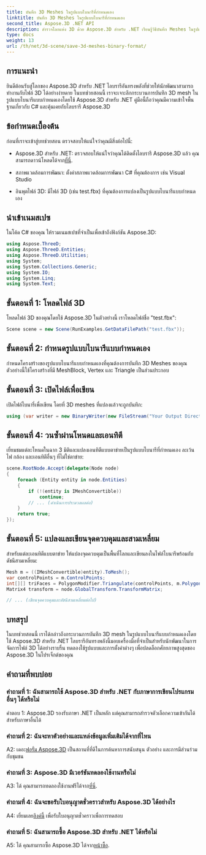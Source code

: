```yaml
---
title: บันทึก 3D Meshes ในรูปแบบไบนารีที่กำหนดเอง
linktitle: บันทึก 3D Meshes ในรูปแบบไบนารีที่กำหนดเอง
second_title: Aspose.3D .NET API
description: สำรวจโลกแห่ง 3D ด้วย Aspose.3D สำหรับ .NET เรียนรู้วิธีบันทึก Meshes ในรูปแบบไบนารีที่กำหนดเอง
type: docs
weight: 13
url: /th/net/3d-scene/save-3d-meshes-binary-format/
---
```

## การแนะนำ

ยินดีต้อนรับสู่โลกของ Aspose.3D สำหรับ .NET ไลบรารีอันทรงพลังที่ช่วยให้นักพัฒนาสามารถทำงานกับไฟล์ 3D ได้อย่างง่ายดาย ในบทช่วยสอนนี้ เราจะเจาะลึกกระบวนการบันทึก 3D mesh ในรูปแบบไบนารีแบบกำหนดเองโดยใช้ Aspose.3D สำหรับ .NET คู่มือนี้ถือว่าคุณมีความเข้าใจพื้นฐานเกี่ยวกับ C# และคุ้นเคยกับไลบรารี Aspose.3D

## ข้อกำหนดเบื้องต้น

ก่อนที่เราจะเข้าสู่บทช่วยสอน ตรวจสอบให้แน่ใจว่าคุณมีสิ่งต่อไปนี้:

-  Aspose.3D สำหรับ .NET: ตรวจสอบให้แน่ใจว่าคุณได้ติดตั้งไลบรารี Aspose.3D แล้ว คุณสามารถดาวน์โหลดได้จาก[ที่นี่](https://releases.aspose.com/3d/net/).

- สภาพแวดล้อมการพัฒนา: ตั้งค่าสภาพแวดล้อมการพัฒนา C# ที่คุณต้องการ เช่น Visual Studio

- อินพุตไฟล์ 3D: มีไฟล์ 3D (เช่น test.fbx) ที่คุณต้องการแปลงเป็นรูปแบบไบนารีแบบกำหนดเอง

## นำเข้าเนมสเปซ

ในโค้ด C# ของคุณ ให้รวมเนมสเปซที่จำเป็นเพื่อเข้าถึงฟังก์ชัน Aspose.3D:

```csharp
using Aspose.ThreeD;
using Aspose.ThreeD.Entities;
using Aspose.ThreeD.Utilities;
using System;
using System.Collections.Generic;
using System.IO;
using System.Linq;
using System.Text;
```

## ขั้นตอนที่ 1: โหลดไฟล์ 3D

โหลดไฟล์ 3D ของคุณโดยใช้ Aspose.3D ในตัวอย่างนี้ เราโหลดไฟล์ชื่อ "test.fbx":

```csharp
Scene scene = new Scene(RunExamples.GetDataFilePath("test.fbx"));
```

## ขั้นตอนที่ 2: กำหนดรูปแบบไบนารีแบบกำหนดเอง

กำหนดโครงสร้างของรูปแบบไบนารีแบบกำหนดเองที่คุณต้องการบันทึก 3D Meshes ของคุณ ตัวอย่างนี้ใช้โครงสร้างที่มี MeshBlock, Vertex และ Triangle เป็นส่วนประกอบ

## ขั้นตอนที่ 3: เปิดไฟล์เพื่อเขียน

เปิดไฟล์ไบนารี่เพื่อเขียน โดยที่ 3D meshes ที่แปลงแล้วจะถูกบันทึก:

```csharp
using (var writer = new BinaryWriter(new FileStream("Your Output Directory" + "Save3DMeshesInCustomBinaryFormat_out", FileMode.Create, FileAccess.Write)))
```

## ขั้นตอนที่ 4: วนซ้ำผ่านโหนดและเอนทิตี

เยี่ยมชมแต่ละโหนดในฉาก 3 มิติและแปลงเอนทิตีแบบตาข่ายเป็นรูปแบบไบนารีที่กำหนดเอง ละเว้นไฟ กล้อง และเอนทิตีอื่นๆ ที่ไม่ใช่ตาข่าย:

```csharp
scene.RootNode.Accept(delegate(Node node)
{
    foreach (Entity entity in node.Entities)
    {
        if (!(entity is IMeshConvertible))
            continue;
        // ... (ดำเนินการประมวลผลต่อ)
    }
    return true;
});
```

## ขั้นตอนที่ 5: แปลงและเขียนจุดควบคุมและสามเหลี่ยม

สำหรับแต่ละเอนทิตีแบบตาข่าย ให้แปลงจุดควบคุมเป็นพื้นที่โลกและเขียนลงในไฟล์ไบนารีพร้อมกับดัชนีสามเหลี่ยม:

```csharp
Mesh m = ((IMeshConvertible)entity).ToMesh();
var controlPoints = m.ControlPoints;
int[][] triFaces = PolygonModifier.Triangulate(controlPoints, m.Polygons);
Matrix4 transform = node.GlobalTransform.TransformMatrix;

// ... (เขียนจุดควบคุมและดัชนีสามเหลี่ยมต่อไป)
```

## บทสรุป

ในบทช่วยสอนนี้ เราได้กล่าวถึงกระบวนการบันทึก 3D mesh ในรูปแบบไบนารีแบบกำหนดเองโดยใช้ Aspose.3D สำหรับ .NET ไลบรารีอันทรงพลังนี้มอบเครื่องมือที่จำเป็นสำหรับนักพัฒนาในการจัดการไฟล์ 3D ได้อย่างราบรื่น ทดลองใช้รูปแบบและการตั้งค่าต่างๆ เพื่อปลดล็อกศักยภาพสูงสุดของ Aspose.3D ในโปรเจ็กต์ของคุณ

## คำถามที่พบบ่อย

### คำถามที่ 1: ฉันสามารถใช้ Aspose.3D สำหรับ .NET กับภาษาการเขียนโปรแกรมอื่นๆ ได้หรือไม่

คำตอบ 1: Aspose.3D รองรับภาษา .NET เป็นหลัก แต่คุณสามารถสำรวจตัวเลือกความเข้ากันได้สำหรับภาษาอื่นได้

### คำถามที่ 2: ฉันจะหาตัวอย่างและแหล่งข้อมูลเพิ่มเติมได้จากที่ไหน

 A2: เดอะ[ฟอรั่ม Aspose.3D](https://forum.aspose.com/c/3d/18) เป็นสถานที่ที่ดีในการค้นหาการสนับสนุน ตัวอย่าง และการมีส่วนร่วมกับชุมชน

### คำถามที่ 3: Aspose.3D มีเวอร์ชันทดลองใช้งานหรือไม่

 A3: ได้ คุณสามารถทดลองใช้งานฟรีได้จาก[ที่นี่](https://releases.aspose.com/).

### คำถามที่ 4: ฉันจะขอรับใบอนุญาตชั่วคราวสำหรับ Aspose.3D ได้อย่างไร

 A4: เยี่ยมเลย[ลิงค์นี้](https://purchase.aspose.com/temporary-license/) เพื่อรับใบอนุญาตชั่วคราวเพื่อการทดสอบ

### คำถามที่ 5: ฉันสามารถซื้อ Aspose.3D สำหรับ .NET ได้หรือไม่

 A5: ได้ คุณสามารถซื้อ Aspose.3D ได้จาก[หน้าซื้อ](https://purchase.aspose.com/buy).